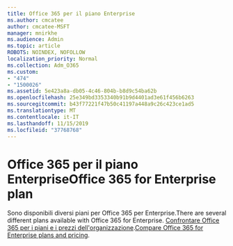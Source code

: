 ```yaml
---
title: Office 365 per il piano Enterprise
ms.author: cmcatee
author: cmcatee-MSFT
manager: mnirkhe
ms.audience: Admin
ms.topic: article
ROBOTS: NOINDEX, NOFOLLOW
localization_priority: Normal
ms.collection: Adm_O365
ms.custom:
- "474"
- "1500026"
ms.assetid: 5e423a8a-db05-4c46-804b-b8d9c54ba62b
ms.openlocfilehash: 25e349bd3353340b91b9d4401ad3e61f456b6263
ms.sourcegitcommit: b43f77221f47b50c41197a448a9c26c423ce1ad5
ms.translationtype: MT
ms.contentlocale: it-IT
ms.lasthandoff: 11/15/2019
ms.locfileid: "37768768"
---
```

# <a name="office-365-for-enterprise-plan"></a><span data-ttu-id="b1c4a-102">Office 365 per il piano Enterprise</span><span class="sxs-lookup"><span data-stu-id="b1c4a-102">Office 365 for Enterprise plan</span></span>

<span data-ttu-id="b1c4a-103">Sono disponibili diversi piani per Office 365 per Enterprise.</span><span class="sxs-lookup"><span data-stu-id="b1c4a-103">There are several different plans available with Office 365 for Enterprise.</span></span> <span data-ttu-id="b1c4a-104">[Confrontare Office 365 per i piani e i prezzi dell'organizzazione](https://products.office.com/business/compare-more-office-365-for-business-plans).</span><span class="sxs-lookup"><span data-stu-id="b1c4a-104">[Compare Office 365 for Enterprise plans and pricing](https://products.office.com/business/compare-more-office-365-for-business-plans).</span></span>  